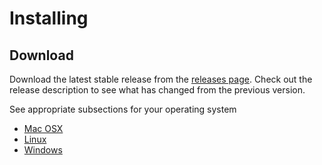 # Installing

## Download

Download the latest stable release from the [releases page](https://github.com/pietrop/digital-paper-edit-electron/releases). Check out the release description to see what has changed from the previous version.

See appropriate subsections for your operating system

* [Mac OSX](installing-on-mac-osx.md)
* [Linux](installing-on-linux.md) 
* [Windows](installing-on-windows.md)

